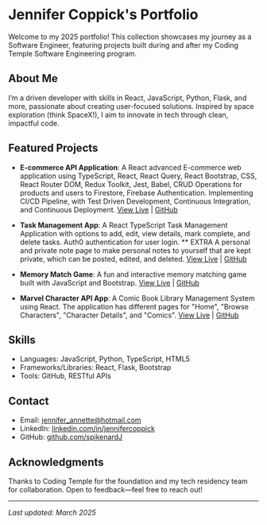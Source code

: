 # Jennifer Coppick's Portfolio

Welcome to my 2025 portfolio! This collection showcases my journey as a Software Engineer, featuring projects built during and after my Coding Temple Software Engineering program.

## About Me
I’m a driven developer with skills in React, JavaScript, Python, Flask, and more, passionate about creating user-focused solutions. Inspired by space exploration (think SpaceX!), I aim to innovate in tech through clean, impactful code.

## Featured Projects
- **E-commerce API Application**: A React advanced E-commerce web application using TypeScript, React, React Query, React Bootstrap, CSS, React Router DOM, Redux Toolkit, Jest, Babel, CRUD Operations for products and users to Firestore, Firebase Authentication. Implementing CI/CD Pipeline, with Test Driven Development, Continuous Integration, and Continuous Deployment. [View Live](https://e-commerce-app-navy-eta.vercel.app) | [GitHub](https://github.com/spikenardJ/e-commerce-app.git)

- **Task Management App**: A React TypeScript Task Management Application with options to add, edit, view details, mark complete, and delete tasks. Auth0 authentication for user login. ** EXTRA A personal and private note page to make personal notes to yourself that are kept private, which can be posted, edited, and deleted. [View Live](https://task-management-app-livid-theta.vercel.app) | [GitHub](https://https://github.com/spikenardJ/task_management_app_with_typescript.git)

- **Memory Match Game**: A fun and interactive memory matching game built with JavaScript and Bootstrap. [View Live](https://match-game-ochre.vercel.app) | [GitHub](https://github.com/spikenardJ/match_game.git)

- **Marvel Character API App**: A Comic Book Library Management System using React. The application has different pages for "Home", "Browse Characters", "Character Details", and "Comics". [View Live](https://marvel-character-api-app.vercel.app) | [GitHub](https://https://https://github.com/spikenardJ/marvel_character_api_app.git)

## Skills
- Languages: JavaScript, Python, TypeScript, HTML5
- Frameworks/Libraries: React, Flask, Bootstrap
- Tools: GitHub, RESTful APIs

## Contact
- Email: jennifer_annette@hotmail.com
- LinkedIn: [linkedin.com/in/jennifercoppick](https://www.linkedin.com/in/jennifercoppick/)
- GitHub: [github.com/spikenardJ](https://github.com/spikenardJ)

## Acknowledgments
Thanks to Coding Temple for the foundation and my tech residency team for collaboration. Open to feedback—feel free to reach out!

---
*Last updated: March 2025*